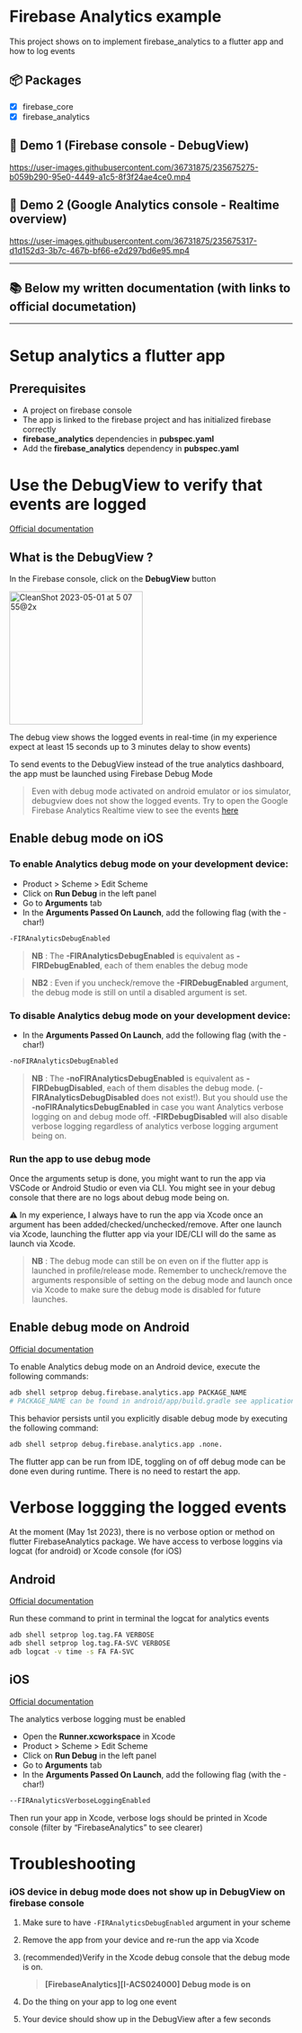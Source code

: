 # Firebase Analytics example

This project shows on to implement firebase_analytics to a flutter app and how to log events

## 📦 Packages

- [x] firebase_core
- [x] firebase_analytics 

## 🚀 Demo 1 (Firebase console - DebugView)

https://user-images.githubusercontent.com/36731875/235675275-b059b290-95e0-4449-a1c5-8f3f24ae4ce0.mp4

## 🚀 Demo 2 (Google Analytics console - Realtime overview)

https://user-images.githubusercontent.com/36731875/235675317-d1d152d3-3b7c-467b-bf66-e2d297bd6e95.mp4

---
## 📚 Below my written documentation (with links to official documetation)
--- 

# Setup analytics a flutter app

## Prerequisites

- A project on firebase console
- The app is linked to the firebase project and has initialized firebase correctly
- **firebase_analytics** dependencies in **pubspec.yaml**
- Add the ******************************firebase_analytics****************************** dependency in ********pubspec.yaml********

# Use the DebugView to verify that events are logged

[Official documentation](https://firebase.google.com/docs/analytics/debugview)

## What is the DebugView ?

In the Firebase console, click on the ******************DebugView****************** button

<img width="237" alt="CleanShot 2023-05-01 at 5 07 55@2x" src="https://user-images.githubusercontent.com/36731875/235675149-76932d29-c6d4-4939-8217-d1c2e2af0e23.png">

The debug view shows the logged events in real-time (in my experience expect at least 15 seconds up to 3 minutes delay to show events)

To send events to the DebugView instead of the true analytics dashboard, the app must be launched using Firebase Debug Mode

> Even with debug mode activated on android emulator or ios simulator, debugview does not show the logged events. Try to open the Google Firebase Analytics Realtime view to see the events [here](https://analytics.google.com/analytics/web/#/p373384317/realtime/overview?params=_u..nav%3Dmaui%26_u..comparisons%3D%5B%7B%22name%22:%22All%20Users%22,%22filters%22:%5B%7B%22isCaseSensitive%22:true,%22expression%22:%220%22,%22fieldName%22:%22audience%22%7D%5D%7D%5D&collectionId=app)
> 

## Enable debug mode on iOS

### **To enable Analytics debug mode on your development device:**

- Product > Scheme > Edit Scheme
- Click on ********Run Debug******** in the left panel
- Go to ********************Arguments******************** tab
- In the ******************************************Arguments Passed On Launch******************************************, add the following flag (with the - char!)

```bash
-FIRAnalyticsDebugEnabled
```

> **NB** : The ********************************************************-FIRAnalyticsDebugEnabled******************************************************** is equivalent as **-FIRDebugEnabled**, each of them enables the debug mode
> 

> **NB2** : Even if you uncheck/remove the **-FIRDebugEnabled** argument, the debug mode is still on until a disabled argument is set.
> 

### **To disable Analytics debug mode on your development device:**

- In the ******************************************Arguments Passed On Launch******************************************, add the following flag (with the - char!)

```bash
-noFIRAnalyticsDebugEnabled
```

> **NB** : The ********************************************************-noFIRAnalyticsDebugEnabled******************************************************** is equivalent as ************************************-FIRDebugDisabled************************************,  each of them disables the debug mode. (-********************************************************FIRAnalyticsDebugDisabled******************************************************** does not exist!). But you should use the ********************************************************-noFIRAnalyticsDebugEnabled******************************************************** in case you want Analytics verbose logging on and debug mode off. ************************************-FIRDebugDisabled************************************ will also disable verbose logging regardless of analytics verbose logging argument being on.
> 

### **Run the app to use debug mode**

Once the arguments setup is done, you might want to run the app via VSCode or Android Studio or even via CLI. You might see in your debug console that there are no logs about debug mode being on.

<aside>
⚠️ In my experience, I always have to run the app via Xcode once an argument has been added/checked/unchecked/remove. After one launch via Xcode, launching the flutter app via your IDE/CLI will do the same as launch via Xcode.

</aside>

> **NB** : The debug mode can still be on even on if the flutter app is launched in profile/release mode. Remember to uncheck/remove the arguments responsible of setting on the debug mode and launch once via Xcode to make sure the debug mode is disabled for future launches.
> 

## Enable debug mode on Android

[Official documentation](https://firebase.google.com/docs/analytics/debugview#enable_debug_mode)

To enable Analytics debug mode on an Android device, execute the following commands:

```bash
adb shell setprop debug.firebase.analytics.app PACKAGE_NAME
# PACKAGE_NAME can be found in android/app/build.gradle see applicationId
```

This behavior persists until you explicitly disable debug mode by executing the following command:

```bash
adb shell setprop debug.firebase.analytics.app .none.
```

The flutter app can be run from IDE, toggling on of off debug mode can be done even during runtime. There is no need to restart the app.

# Verbose loggging the logged events

At the moment (May 1st 2023), there is no verbose option or method on flutter FirebaseAnalytics package. We have access to verbose loggins via logcat (for android) or Xcode console (for iOS)

## Android

[Official documentation](https://firebase.google.com/docs/analytics/events?platform=android#view_events_in_the_android_studio_debug_log)

Run these command to print in terminal the logcat for analytics events

```bash
adb shell setprop log.tag.FA VERBOSE
adb shell setprop log.tag.FA-SVC VERBOSE
adb logcat -v time -s FA FA-SVC
```

## iOS

[Official documentation](https://firebase.google.com/docs/analytics/events?platform=ios#view_events_in_the_xcode_debug_console)

The analytics verbose logging must be enabled

- Open the **Runner.xcworkspace** in Xcode
- Product > Scheme > Edit Scheme
- Click on ********Run Debug******** in the left panel
- Go to ********************Arguments******************** tab
- In the ******************************************Arguments Passed On Launch******************************************, add the following flag (with the - char!)

```bash
--FIRAnalyticsVerboseLoggingEnabled
```

Then run your app in Xcode, verbose logs should be printed in Xcode console (filter by “FirebaseAnalytics” to see clearer)

# Troubleshooting

### iOS device in debug mode does not show up in DebugView on firebase console

1. Make sure to have `-FIRAnalyticsDebugEnabled` argument in your scheme
2. Remove the app from your device and re-run the app via Xcode
3. (recommended)Verify in the Xcode debug console that the debug mode is on.
    
    > **[FirebaseAnalytics][I-ACS024000] Debug mode is on**
    > 
4. Do the thing on your app to log one event
5. Your device should show up in the DebugView after a few seconds
